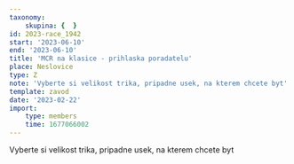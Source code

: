 ```yaml
---
taxonomy:
    skupina: {  }
id: 2023-race_1942
start: '2023-06-10'
end: '2023-06-10'
title: 'MCR na klasice - prihlaska poradatelu'
place: Neslovice
type: Z
note: 'Vyberte si velikost trika, pripadne usek, na kterem chcete byt'
template: zavod
date: '2023-02-22'
import:
    type: members
    time: 1677066002
---
```


Vyberte si velikost trika, pripadne usek, na kterem chcete byt
